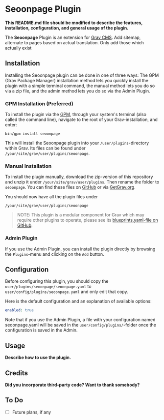 # Seoonpage Plugin

**This README.md file should be modified to describe the features, installation, configuration, and general usage of the plugin.**

The **Seoonpage** Plugin is an extension for [Grav CMS](http://github.com/getgrav/grav). Add sitemap, alternate to pages based on actual translation. Only add those which actually exist

## Installation

Installing the Seoonpage plugin can be done in one of three ways: The GPM (Grav Package Manager) installation method lets you quickly install the plugin with a simple terminal command, the manual method lets you do so via a zip file, and the admin method lets you do so via the Admin Plugin.

### GPM Installation (Preferred)

To install the plugin via the [GPM](http://learn.getgrav.org/advanced/grav-gpm), through your system's terminal (also called the command line), navigate to the root of your Grav-installation, and enter:

    bin/gpm install seoonpage

This will install the Seoonpage plugin into your `/user/plugins`-directory within Grav. Its files can be found under `/your/site/grav/user/plugins/seoonpage`.

### Manual Installation

To install the plugin manually, download the zip-version of this repository and unzip it under `/your/site/grav/user/plugins`. Then rename the folder to `seoonpage`. You can find these files on [GitHub](https://github.com//grav-plugin-seoonpage) or via [GetGrav.org](http://getgrav.org/downloads/plugins#extras).

You should now have all the plugin files under

    /your/site/grav/user/plugins/seoonpage
	
> NOTE: This plugin is a modular component for Grav which may require other plugins to operate, please see its [blueprints.yaml-file on GitHub](https://github.com//grav-plugin-seoonpage/blob/master/blueprints.yaml).

### Admin Plugin

If you use the Admin Plugin, you can install the plugin directly by browsing the `Plugins`-menu and clicking on the `Add` button.

## Configuration

Before configuring this plugin, you should copy the `user/plugins/seoonpage/seoonpage.yaml` to `user/config/plugins/seoonpage.yaml` and only edit that copy.

Here is the default configuration and an explanation of available options:

```yaml
enabled: true
```

Note that if you use the Admin Plugin, a file with your configuration named seoonpage.yaml will be saved in the `user/config/plugins/`-folder once the configuration is saved in the Admin.

## Usage

**Describe how to use the plugin.**

## Credits

**Did you incorporate third-party code? Want to thank somebody?**

## To Do

- [ ] Future plans, if any

